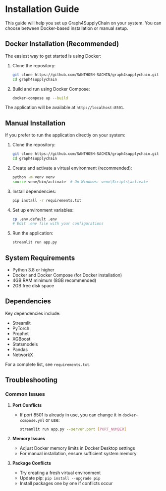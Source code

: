 # Installation Guide

This guide will help you set up Graph4SupplyChain on your system. You can choose between Docker-based installation or manual setup.

## Docker Installation (Recommended)

The easiest way to get started is using Docker:

1. Clone the repository:
   ```bash
   git clone https://github.com/SANTHOSH-SACHIN/graph4supplychain.git
   cd graph4supplychain
   ```

2. Build and run using Docker Compose:
   ```bash
   docker-compose up --build
   ```

The application will be available at `http://localhost:8501`.

## Manual Installation

If you prefer to run the application directly on your system:

1. Clone the repository:
   ```bash
   git clone https://github.com/SANTHOSH-SACHIN/graph4supplychain.git
   cd graph4supplychain
   ```

2. Create and activate a virtual environment (recommended):
   ```bash
   python -m venv venv
   source venv/bin/activate  # On Windows: venv\Scripts\activate
   ```

3. Install dependencies:
   ```bash
   pip install -r requirements.txt
   ```

4. Set up environment variables:
   ```bash
   cp .env.default .env
   # Edit .env file with your configurations
   ```

5. Run the application:
   ```bash
   streamlit run app.py
   ```

## System Requirements

- Python 3.8 or higher
- Docker and Docker Compose (for Docker installation)
- 4GB RAM minimum (8GB recommended)
- 2GB free disk space

## Dependencies

Key dependencies include:

- Streamlit
- PyTorch
- Prophet
- XGBoost
- Statsmodels
- Pandas
- NetworkX

For a complete list, see `requirements.txt`.

## Troubleshooting

### Common Issues

1. **Port Conflicts**
   - If port 8501 is already in use, you can change it in `docker-compose.yml` or use:
     ```bash
     streamlit run app.py --server.port [PORT_NUMBER]
     ```

2. **Memory Issues**
   - Adjust Docker memory limits in Docker Desktop settings
   - For manual installation, ensure sufficient system memory

3. **Package Conflicts**
   - Try creating a fresh virtual environment
   - Update pip: `pip install --upgrade pip`
   - Install packages one by one if conflicts occur

